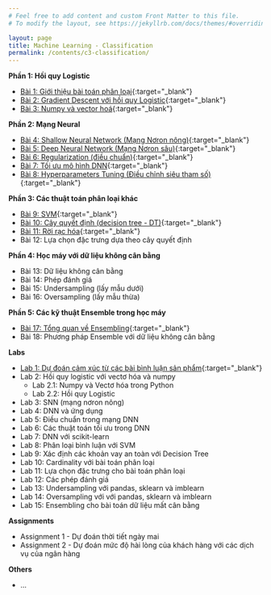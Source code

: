 ```yaml
---
# Feel free to add content and custom Front Matter to this file.
# To modify the layout, see https://jekyllrb.com/docs/themes/#overriding-theme-defaults

layout: page
title: Machine Learning - Classification
permalink: /contents/c3-classification/
---
```


**Phần 1: Hồi quy Logistic**
<br>
- [Bài 1: Giới thiệu bài toán phân loại](lesson1-introduction.html){:target="_blank"}
- [Bài 2: Gradient Descent với hồi quy Logistic](lesson2-gradient-decent-vs-logictic-regression.html){:target="_blank"}
- [Bài 3: Numpy và vector hoá](l3-numpy-and-vectorization.html){:target="_blank"}

**Phần 2: Mạng Neural**
<br>
- [Bài 4: Shallow Neural Network (Mạng Nơron nông)](l4-shadow-network.html){:target="_blank"}
- [Bài 5: Deep Neural Network (Mạng Nơron sâu)](l5-deep-neural-network.html){:target="_blank"}
- [Bài 6: Regularization (điều chuẩn)](l6-Regularization.html){:target="_blank"}
- [Bài 7: Tối ưu mô hình DNN](l7-optimization.html){:target="_blank"}
- [Bài 8: Hyperparameters Tuning (Điều chỉnh siêu tham số)](l8-hyperparameter-turning.html){:target="_blank"}
  
**Phần 3: Các thuật toán phân loại khác**
<br>
- [Bài 9: SVM](l9-svm.html){:target="_blank"}
- [Bài 10: Cây quyết định (decision tree - DT)](l10-decision-tree.html){:target="_blank"}
- [Bài 11: Rời rạc hóa](l11-discretisation.html){:target="_blank"}
- Bài 12: Lựa chọn đặc trưng dựa theo cây quyết định

**Phần 4: Học máy với dữ liệu không cân bằng**
- Bài 13: Dữ liệu không cân bằng
- Bài 14: Phép đánh giá
- Bài 15: Undersampling (lấy mẫu dưới)
- Bài 16: Oversampling (lấy mẫu thừa)

**Phần 5: Các kỹ thuật Ensemble trong học máy**
- [Bài 17: Tổng quan về Ensembling](l13-du-lieu-khong-can-bang.html){:target="_blank"}
- Bài 18: Phương pháp Ensemble với dữ liệu không cân bằng
  
**Labs**
<br>

- [Lab 1: Dự đoán cảm xúc từ các bài bình luận sản phẩm](lab-1-du-doan-cam-xuc-dua-tren-binh-luan.html){:target="_blank"}
- Lab 2: Hồi quy logistic với vectơ hóa và numpy
  - Lab 2.1: Numpy và Vectơ hóa trong Python
  - Lab 2.2: Hồi quy Logistic
- Lab 3: SNN (mạng nơron nông)
- Lab 4: DNN và ứng dụng
- Lab 5: Điều chuẩn trong mạng DNN
- Lab 6: Các thuật toán tối ưu trong DNN
- Lab 7: DNN với scikit-learn
- Lab 8: Phân loại bình luận với SVM
- Lab 9: Xác định các khoản vay an toàn với Decision Tree
- Lab 10: Cardinality với bài toán phân loại
- Lab 11: Lựa chọn đặc trưng cho bài toán phân loại
- Lab 12: Các phép đánh giá
- Lab 13: Undersampling với pandas, sklearn và imblearn
- Lab 14: Oversampling với với pandas, sklearn và imblearn
- Lab 15: Ensembling cho bài toán dữ liệu mất cân bằng
  
**Assignments**
<br>
- Assignment 1 - Dự đoán thời tiết ngày mai
- Assignment 2 - Dự đoán mức độ hài lòng của khách hàng với các dịch vụ của ngân hàng

**Others**
<br>
  
- ...